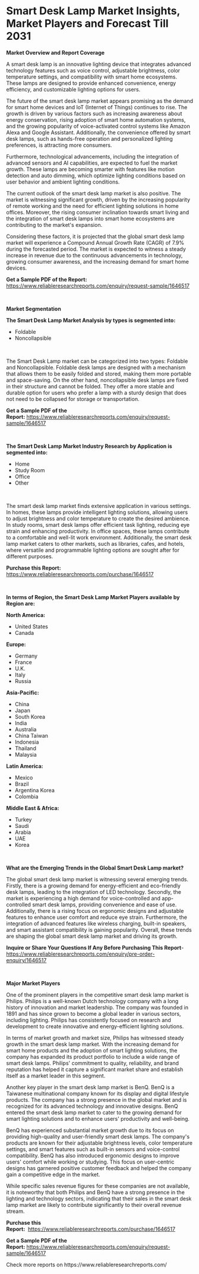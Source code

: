 <p><h1>Smart Desk Lamp Market Insights, Market Players and Forecast Till 2031</h1></p><p><strong>Market Overview and Report Coverage</strong></p>
<p><p>A smart desk lamp is an innovative lighting device that integrates advanced technology features such as voice control, adjustable brightness, color temperature settings, and compatibility with smart home ecosystems. These lamps are designed to provide enhanced convenience, energy efficiency, and customizable lighting options for users.</p><p>The future of the smart desk lamp market appears promising as the demand for smart home devices and IoT (Internet of Things) continues to rise. The growth is driven by various factors such as increasing awareness about energy conservation, rising adoption of smart home automation systems, and the growing popularity of voice-activated control systems like Amazon Alexa and Google Assistant. Additionally, the convenience offered by smart desk lamps, such as hands-free operation and personalized lighting preferences, is attracting more consumers.</p><p>Furthermore, technological advancements, including the integration of advanced sensors and AI capabilities, are expected to fuel the market growth. These lamps are becoming smarter with features like motion detection and auto dimming, which optimize lighting conditions based on user behavior and ambient lighting conditions.</p><p>The current outlook of the smart desk lamp market is also positive. The market is witnessing significant growth, driven by the increasing popularity of remote working and the need for efficient lighting solutions in home offices. Moreover, the rising consumer inclination towards smart living and the integration of smart desk lamps into smart home ecosystems are contributing to the market's expansion.</p><p>Considering these factors, it is projected that the global smart desk lamp market will experience a Compound Annual Growth Rate (CAGR) of 7.9% during the forecasted period. The market is expected to witness a steady increase in revenue due to the continuous advancements in technology, growing consumer awareness, and the increasing demand for smart home devices.</p></p>
<p><strong>Get a Sample PDF of the Report:</strong> <a href="https://www.reliableresearchreports.com/enquiry/request-sample/1646517">https://www.reliableresearchreports.com/enquiry/request-sample/1646517</a></p>
<p>&nbsp;</p>
<p><strong>Market Segmentation</strong></p>
<p><strong>The Smart Desk Lamp Market Analysis by types is segmented into:</strong></p>
<p><ul><li>Foldable</li><li>Noncollapsible</li></ul></p>
<p>&nbsp;</p>
<p><p>The Smart Desk Lamp market can be categorized into two types: Foldable and Noncollapsible. Foldable desk lamps are designed with a mechanism that allows them to be easily folded and stored, making them more portable and space-saving. On the other hand, noncollapsible desk lamps are fixed in their structure and cannot be folded. They offer a more stable and durable option for users who prefer a lamp with a sturdy design that does not need to be collapsed for storage or transportation.</p></p>
<p><strong>Get a Sample PDF of the Report:</strong>&nbsp;<a href="https://www.reliableresearchreports.com/enquiry/request-sample/1646517">https://www.reliableresearchreports.com/enquiry/request-sample/1646517</a></p>
<p>&nbsp;</p>
<p><strong>The Smart Desk Lamp Market Industry Research by Application is segmented into:</strong></p>
<p><ul><li>Home</li><li>Study Room</li><li>Office</li><li>Other</li></ul></p>
<p>&nbsp;</p>
<p><p>The smart desk lamp market finds extensive application in various settings. In homes, these lamps provide intelligent lighting solutions, allowing users to adjust brightness and color temperature to create the desired ambience. In study rooms, smart desk lamps offer efficient task lighting, reducing eye strain and enhancing productivity. In office spaces, these lamps contribute to a comfortable and well-lit work environment. Additionally, the smart desk lamp market caters to other markets, such as libraries, cafes, and hotels, where versatile and programmable lighting options are sought after for different purposes.</p></p>
<p><strong>Purchase this Report:</strong>&nbsp; <a href="https://www.reliableresearchreports.com/purchase/1646517">https://www.reliableresearchreports.com/purchase/1646517</a></p>
<p>&nbsp;</p>
<p><strong>In terms of Region, the Smart Desk Lamp Market Players available by Region are:</strong></p>
<p>
    <p> <strong> North America: </strong>
        <ul>
            <li>United States</li>
            <li>Canada</li>
        </ul>
        </p> 
    <p> <strong> Europe: </strong>
        <ul>
            <li>Germany</li>
            <li>France</li>
            <li>U.K.</li>
            <li>Italy</li>
            <li>Russia</li>
        </ul>
        </p> 
    <p> <strong> Asia-Pacific: </strong>
        <ul>
            <li>China</li>
            <li>Japan</li>
            <li>South Korea</li>
            <li>India</li>
            <li>Australia</li>
            <li>China Taiwan</li>
            <li>Indonesia</li>
            <li>Thailand</li>
            <li>Malaysia</li>
        </ul>
        </p> 
    <p> <strong> Latin America: </strong>
        <ul>
            <li>Mexico</li>
            <li>Brazil</li>
            <li>Argentina Korea</li>
            <li>Colombia</li>
        </ul>
        </p> 
    <p> <strong> Middle East & Africa: </strong>
        <ul>
            <li>Turkey</li>
            <li>Saudi</li>
            <li>Arabia</li>
            <li>UAE</li>
            <li>Korea</li>
        </ul>
    </p>
    </p>
<p>&nbsp;</p>
<p><strong>What are the Emerging Trends in the Global Smart Desk Lamp market?</strong></p>
<p><p>The global smart desk lamp market is witnessing several emerging trends. Firstly, there is a growing demand for energy-efficient and eco-friendly desk lamps, leading to the integration of LED technology. Secondly, the market is experiencing a high demand for voice-controlled and app-controlled smart desk lamps, providing convenience and ease of use. Additionally, there is a rising focus on ergonomic designs and adjustable features to enhance user comfort and reduce eye strain. Furthermore, the integration of advanced features like wireless charging, built-in speakers, and smart assistant compatibility is gaining popularity. Overall, these trends are shaping the global smart desk lamp market and driving its growth.</p></p>
<p><strong>Inquire or Share Your Questions If Any Before Purchasing This Report</strong>- <a href="https://www.reliableresearchreports.com/enquiry/pre-order-enquiry/1646517">https://www.reliableresearchreports.com/enquiry/pre-order-enquiry/1646517</a></p>
<p>&nbsp;</p>
<p><strong>Major Market Players</strong></p>
<p><p>One of the prominent players in the competitive smart desk lamp market is Philips. Philips is a well-known Dutch technology company with a long history of innovation and market leadership. The company was founded in 1891 and has since grown to become a global leader in various sectors, including lighting. Philips has consistently focused on research and development to create innovative and energy-efficient lighting solutions.</p><p>In terms of market growth and market size, Philips has witnessed steady growth in the smart desk lamp market. With the increasing demand for smart home products and the adoption of smart lighting solutions, the company has expanded its product portfolio to include a wide range of smart desk lamps. Philips' commitment to quality, reliability, and brand reputation has helped it capture a significant market share and establish itself as a market leader in this segment.</p><p>Another key player in the smart desk lamp market is BenQ. BenQ is a Taiwanese multinational company known for its display and digital lifestyle products. The company has a strong presence in the global market and is recognized for its advanced technology and innovative designs. BenQ entered the smart desk lamp market to cater to the growing demand for smart lighting solutions and to enhance users' productivity and well-being.</p><p>BenQ has experienced substantial market growth due to its focus on providing high-quality and user-friendly smart desk lamps. The company's products are known for their adjustable brightness levels, color temperature settings, and smart features such as built-in sensors and voice-control compatibility. BenQ has also introduced ergonomic designs to improve users' comfort while working or studying. This focus on user-centric designs has garnered positive customer feedback and helped the company gain a competitive edge in the market.</p><p>While specific sales revenue figures for these companies are not available, it is noteworthy that both Philips and BenQ have a strong presence in the lighting and technology sectors, indicating that their sales in the smart desk lamp market are likely to contribute significantly to their overall revenue stream.</p></p>
<p><strong>Purchase this Report:</strong>&nbsp;&nbsp;<a href="https://www.reliableresearchreports.com/purchase/1646517">https://www.reliableresearchreports.com/purchase/1646517</a></p>
<p></p>
<p><strong>Get a Sample PDF of the Report:</strong>&nbsp;<a href="https://www.reliableresearchreports.com/enquiry/request-sample/1646517">https://www.reliableresearchreports.com/enquiry/request-sample/1646517</a></p>
<p>Check more reports on https://www.reliableresearchreports.com/</p>